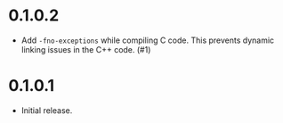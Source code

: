 0.1.0.2
=======

-   Add `-fno-exceptions` while compiling C code. This prevents dynamic linking
    issues in the C++ code. (#1)

0.1.0.1
=======

-   Initial release.
